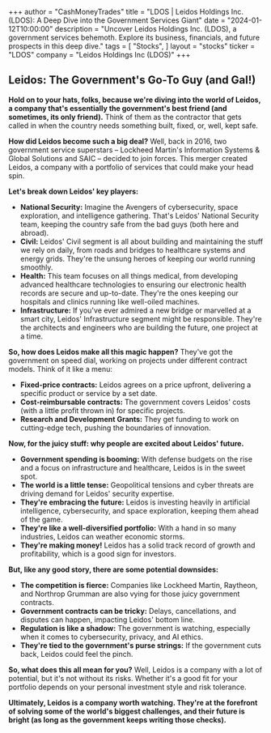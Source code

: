 +++
author = "CashMoneyTrades"
title = "LDOS |  Leidos Holdings Inc. (LDOS):  A Deep Dive into the Government Services Giant"
date = "2024-01-12T10:00:00"
description = "Uncover Leidos Holdings Inc. (LDOS), a government services behemoth. Explore its business, financials, and future prospects in this deep dive."
tags = [
"Stocks",
]
layout = "stocks"
ticker = "LDOS"
company = "Leidos Holdings Inc (LDOS)"
+++
        


## Leidos: The Government's Go-To Guy (and Gal!)

**Hold on to your hats, folks, because we're diving into the world of Leidos, a company that's essentially the government's best friend (and sometimes, its only friend).** Think of them as the contractor that gets called in when the country needs something built, fixed, or, well, kept safe. 

**How did Leidos become such a big deal?** Well, back in 2016, two government service superstars – Lockheed Martin's Information Systems & Global Solutions and SAIC – decided to join forces. This merger created Leidos, a company with a portfolio of services that could make your head spin. 

**Let's break down Leidos' key players:**

* **National Security:** Imagine the Avengers of cybersecurity, space exploration, and intelligence gathering. That's Leidos' National Security team, keeping the country safe from the bad guys (both here and abroad).
* **Civil:** Leidos' Civil segment is all about building and maintaining the stuff we rely on daily, from roads and bridges to healthcare systems and energy grids. They're the unsung heroes of keeping our world running smoothly.
* **Health:** This team focuses on all things medical, from developing advanced healthcare technologies to ensuring our electronic health records are secure and up-to-date. They're the ones keeping our hospitals and clinics running like well-oiled machines.
* **Infrastructure:** If you've ever admired a new bridge or marvelled at a smart city, Leidos' Infrastructure segment might be responsible. They're the architects and engineers who are building the future, one project at a time.

**So, how does Leidos make all this magic happen?** They've got the government on speed dial, working on projects under different contract models. Think of it like a menu:

* **Fixed-price contracts:**  Leidos agrees on a price upfront, delivering a specific product or service by a set date.  
* **Cost-reimbursable contracts:** The government covers Leidos' costs (with a little profit thrown in) for specific projects.
* **Research and Development Grants:** They get funding to work on cutting-edge tech, pushing the boundaries of innovation.

**Now, for the juicy stuff: why people are excited about Leidos' future.** 

* **Government spending is booming:**  With defense budgets on the rise and a focus on infrastructure and healthcare, Leidos is in the sweet spot.
* **The world is a little tense:**  Geopolitical tensions and cyber threats are driving demand for Leidos' security expertise. 
* **They're embracing the future:** Leidos is investing heavily in artificial intelligence, cybersecurity, and space exploration, keeping them ahead of the game.
* **They're like a well-diversified portfolio:** With a hand in so many industries, Leidos can weather economic storms.
* **They're making money!**  Leidos has a solid track record of growth and profitability, which is a good sign for investors.

**But, like any good story, there are some potential downsides:**

* **The competition is fierce:**  Companies like Lockheed Martin, Raytheon, and Northrop Grumman are also vying for those juicy government contracts.
* **Government contracts can be tricky:** Delays, cancellations, and disputes can happen, impacting Leidos' bottom line.
* **Regulation is like a shadow:**  The government is watching, especially when it comes to cybersecurity, privacy, and AI ethics. 
* **They're tied to the government's purse strings:**  If the government cuts back, Leidos could feel the pinch. 

**So, what does this all mean for you?** Well,  Leidos is a company with a lot of potential, but it's not without its risks. Whether it's a good fit for your portfolio depends on your personal investment style and risk tolerance. 

**Ultimately, Leidos is a company worth watching. They're at the forefront of solving some of the world's biggest challenges, and their future is bright (as long as the government keeps writing those checks).** 

        